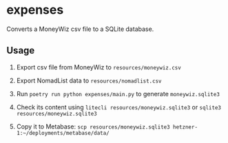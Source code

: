 # expenses

Converts a MoneyWiz csv file to a SQLite database.

## Usage

1. Export csv file from MoneyWiz to `resources/moneywiz.csv`

2. Export NomadList data to `resources/nomadlist.csv`

3. Run `poetry run python expenses/main.py` to generate `moneywiz.sqlite3`

4. Check its content using `litecli resources/moneywiz.sqlite3` or `sqlite3 resources/moneywiz.sqlite3`

5. Copy it to Metabase: `scp resources/moneywiz.sqlite3 hetzner-1:~/deployments/metabase/data/`
